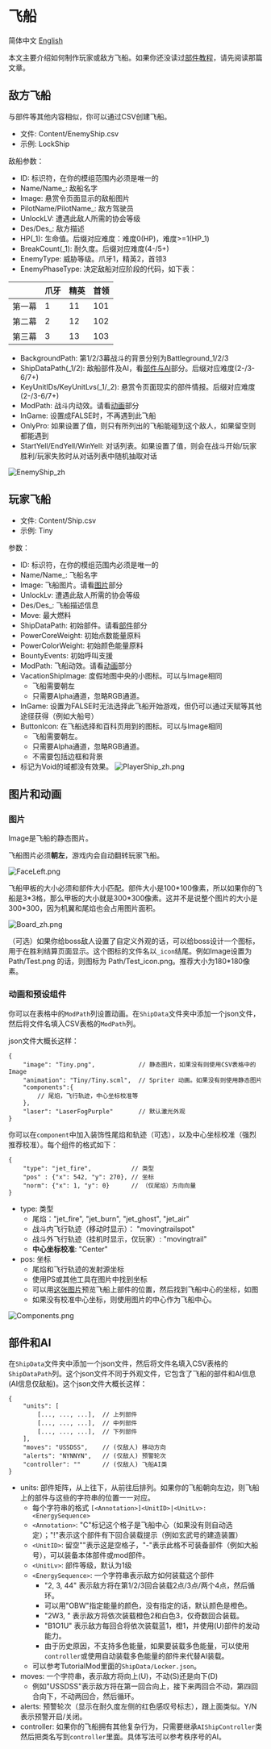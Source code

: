 # 飞船
简体中文 [English](Ship_EN.md)

本文主要介绍如何制作玩家或敌方飞船。如果你还没读过[部件教程](ShipUnit.md)，请先阅读那篇文章。

## 敌方飞船

与部件等其他内容相似，你可以通过CSV创建飞船。

- 文件: Content/EnemyShip.csv
- 示例: LockShip

敌船参数：

- ID: 标识符，在你的模组范围内必须是唯一的
- Name/Name_: 敌船名字
- Image: 悬赏令页面显示的敌船图片
- PilotName/PilotName_: 敌方驾驶员
- UnlockLV: 遭遇此敌人所需的协会等级
- Des/Des_: 敌方描述
- HP(_1): 生命值。后缀对应难度：难度0(HP)，难度>=1(HP_1)
- BreakCount(_1): 耐久度。后缀对应难度(4-/5+)
- EnemyType: 威胁等级。爪牙1，精英2，首领3
- EnemyPhaseType: 决定敌船对应阶段的代码，如下表：

| | 爪牙     | 精英   | 首领    |
| --------| -------- | -------- | -------- |
|第一幕 | 1 | 11 | 101 |
|第二幕 | 2 | 12 | 102 |
|第三幕 | 3 | 13 | 103 |

- BackgroundPath: 第1/2/3幕战斗的背景分别为Battleground_1/2/3
- ShipDataPath(_1/2): 敌船部件及AI，看[部件与AI](#ai)部分。后缀对应难度(2-/3-6/7+)
- KeyUnitIDs/KeyUnitLvs(_1/_2): 悬赏令页面现实的部件情报。后缀对应难度(2-/3-6/7+)
- ModPath: 战斗内动效。请看[动画](#anim)部分
- InGame: 设置成FALSE时，不再遇到此飞船
- OnlyPro: 如果设置了值，则只有所列出的飞船能碰到这个敌人，如果留空则都能遇到
- StartYell/EndYell/WinYell: 对话列表。如果设置了值，则会在战斗开始/玩家胜利/玩家失败时从对话列表中随机抽取对话

![EnemyShip_zh](../images/EnemyShip_zh.png)

## 玩家飞船

- 文件: Content/Ship.csv
- 示例: Tiny

参数：

- ID: 标识符，在你的模组范围内必须是唯一的
- Name/Name_: 飞船名字
- Image: 飞船图片。请看[图片](#image)部分
- UnlockLv: 遭遇此敌人所需的协会等级
- Des/Des_: 飞船描述信息
- Move: 最大燃料
- ShipDataPath: 初始部件。请看[部件](#ai)部分
- PowerCoreWeight: 初始点数能量原料
- PowerColorWeight: 初始颜色能量原料
- BountyEvents: 初始呼叫支援
- ModPath: 飞船动效。请看[动画](#anim)部分
- VacationShipImage: 度假地图中央的小图标。可以与Image相同
    - 飞船需要朝左
    - 只需要Alpha通道，忽略RGB通道。
- InGame: 设置为FALSE时无法选择此飞船开始游戏，但仍可以通过天赋等其他途径获得（例如大船号）
- ButtonIcon: 在飞船选择和百科页用到的图标。可以与Image相同
    - 飞船需要朝左。
    - 只需要Alpha通道，忽略RGB通道。
    - 不需要包括边框和背景
- 标记为Void的域都没有效果。
![PlayerShip_zh.png](../images/PlayerShip_zh.png)

## 图片和动画

### 图片 <a id="image"></a>

Image是飞船的静态图片。

飞船图片必须**朝左**，游戏内会自动翻转玩家飞船。

![FaceLeft.png](../images/FaceLeft.png)

飞船甲板的大小必须和部件大小匹配。部件大小是100\*100像素，所以如果你的飞船是3\*3格，那么甲板的大小就是300\*300像素。这并不是说整个图片的大小是300\*300，因为机翼和尾焰也会占用图片面积。

![Board_zh.png](../images/Board_zh.png)

（可选）如果你给boss敌人设置了自定义外观的话，可以给boss设计一个图标，用于在胜利结算页面显示。这个图标的文件名以`_icon`结尾。例如Image设置为 Path/Test.png 的话，则图标为 Path/Test_icon.png。推荐大小为180\*180像素。

### 动画和预设组件<a id="anim"></a>

你可以在表格中的`ModPath`列设置动画。在`ShipData`文件夹中添加一个json文件，然后将文件名填入CSV表格的`ModPath`列。

json文件大概长这样：
```
{
    "image": "Tiny.png",            // 静态图片，如果没有则使用CSV表格中的Image
    "animation": "Tiny/Tiny.scml",  // Spriter 动画。如果没有则使用静态图片
    "components":{
        // 尾焰，飞行轨迹，中心坐标校准等
    },
    "laser": "LaserFogPurple"       // 默认激光外观
}
```

你可以在`component`中加入装饰性尾焰和轨迹（可选），以及中心坐标校准（强烈推荐校准）。每个组件的格式如下：

```
{
    "type": "jet_fire",           // 类型
    "pos" : {"x": 542, "y": 270}, // 坐标
    "norm": {"x": 1, "y": 0}      // （仅尾焰）方向向量
}
```

- type: 类型
    - 尾焰："jet_fire", "jet_burn", "jet_ghost", "jet_air"
    - 战斗内飞行轨迹（移动时显示）： "movingtrailspot"
    - 战斗外飞行轨迹（挂机时显示，仅玩家）: "movingtrail"
    - **中心坐标校准**: "Center"
- pos: 坐标
    - 尾焰和飞行轨迹的发射源坐标
    - 使用PS或其他工具在图片中找到坐标
    - 可以用[这张图片](../images/calibrator.png)预览飞船上部件的位置，然后找到飞船中心的坐标，如图
    - 如果没有校准中心坐标，则使用图片的中心作为飞船中心。

![Components.png](../images/Components.png)

## 部件和AI <a id="ai"></a>

在`ShipData`文件夹中添加一个json文件，然后将文件名填入CSV表格的`ShipDataPath`列。这个json文件不同于外观文件，它包含了飞船的部件和AI信息(AI信息仅敌船)。这个json文件大概长这样：

```
{
    "units": [
        [..., ..., ...],  // 上列部件
        [..., ..., ...],  // 中列部件
        [..., ..., ...],  // 下列部件
    ],
    "moves": "USSDSS",    // (仅敌人) 移动方向
    "alerts": "NYNNYN",   // (仅敌人) 预警轮次
    "controller": ""      // (仅敌人) 飞船AI类
}
```

- units: 部件矩阵，从上往下，从前往后排列。如果你的飞船朝向左边，则飞船上的部件与这些的字符串的位置一一对应。
    - 每个字符串的格式 `[<Annotation>]<UnitID>|<UnitLv>:<EnergySequence>`
    - `<Annotation>`: "C"标记这个格子是飞船中心（如果没有则自动选定）；"!"表示这个部件有下回合装载提示（例如玄武号的建造装置）
    - `<UnitID>`: 留空""表示这是空格子，"-"表示此格不可装备部件（例如大船号），可以装备本体部件或mod部件。
    - `<UnitLv>`: 部件等级，默认为1级
    - `<EnergySequence>`: 一个字符串表示敌方如何装载这个部件
        - "2, 3, 44" 表示敌方将在第1/2/3回合装载2点/3点/两个4点，然后循环。
        - 可以用"OBW"指定能量的颜色，没有指定的话，默认颜色是橙色。
        - "2W3, " 表示敌方将依次装载橙色2和白色3，仅奇数回合装载。
        - "B1O1U" 表示敌方每回合将依次装载蓝1，橙1，并使用(U)部件的发动能力。
        - 由于历史原因，不支持多色能量，如果要装载多色能量，可以使用`controller`或使用自动装载多色能量的部件来代替AI装载。
    - 可以参考TutorialMod里面的`ShipData/Locker.json`。
- moves: 一个字符串，表示敌方将向上(U)，不动(S)还是向下(D)
    - 例如"USSDSS"表示敌方将在第一回合向上，接下来两回合不动，第四回合向下，不动两回合，然后循环。
- alerts: 预警轮次（显示在耐久度左侧的红色感叹号标志），跟上面类似。Y/N表示预警开启/关闭。
- controller: 如果你的飞船拥有其他复杂行为，只需要继承`AIShipController`类然后把类名写到`controller`里面。具体写法可以参考秩序号的AI。
